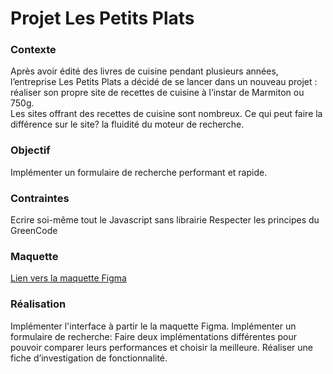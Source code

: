 # Projet Les Petits Plats

### Contexte

Après avoir édité des livres de cuisine pendant plusieurs années, l’entreprise Les Petits Plats a décidé de se lancer dans un nouveau projet : réaliser son propre site de recettes de cuisine à l’instar de Marmiton ou 750g.   
Les sites offrant des recettes de cuisine sont nombreux. Ce qui peut faire la différence sur le site? la fluidité du moteur de recherche.

### Objectif

Implémenter un formulaire de recherche performant et rapide.

### Contraintes 

Ecrire soi-même tout le Javascript sans librairie
Respecter les principes du GreenCode

### Maquette

[Lien vers la maquette Figma](https://www.figma.com/design/LY5VQTAqnrAf0bWObOBrt8/Les-petits-plats---Maquette-2.0?node-id=0-1&node-type=canvas&t=d3Aq5uuVRxdd43KF-0)

### Réalisation

Implémenter l'interface à partir le la maquette Figma.
Implémenter un formulaire de recherche: Faire deux implémentations différentes pour pouvoir comparer leurs performances et choisir la meilleure.
Réaliser une fiche d’investigation de fonctionnalité.
